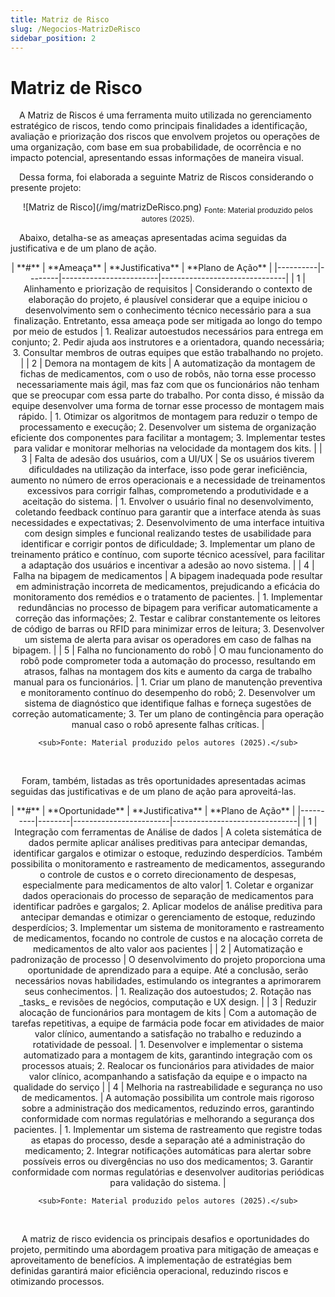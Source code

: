 ```yaml
---
title: Matriz de Risco
slug: /Negocios-MatrizDeRisco
sidebar_position: 2
---
```

# Matriz de Risco

&emsp;A Matriz de Riscos é uma ferramenta muito utilizada no gerenciamento estratégico de riscos, tendo como principais finalidades a identificação, avaliação e priorização dos riscos que envolvem projetos ou operações de uma organização, com base em sua probabilidade, de ocorrência e no impacto potencial, apresentando essas informações de maneira visual.

&emsp;Dessa forma, foi elaborada a seguinte Matriz de Riscos considerando o presente projeto:

<div align="center">
![Matriz de Risco](/img/matrizDeRisco.png)
<sub>Fonte: Material produzido pelos autores (2025).</sub>
</div>

&emsp;Abaixo, detalha-se as ameaças apresentadas acima seguidas da justificativa e de um plano de ação.

<div align="center">
    | **#** | **Ameaça** | **Justificativa** | **Plano de Ação** |
    |----------|--------|------------------------|-------------------------------|
    | 1 | Alinhamento e priorização de requisitos | Considerando o contexto de elaboração do projeto, é plausível considerar que a equipe iniciou o desenvolvimento sem o conhecimento técnico necessário para a sua finalização. Entretanto, essa ameaça pode ser mitigada ao longo do tempo por meio de estudos | 1. Realizar autoestudos necessários para entrega em conjunto; 2. Pedir ajuda aos instrutores e a orientadora, quando necessária;  3. Consultar membros de outras equipes que estão trabalhando no projeto. |
    | 2 | Demora na montagem de kits | A automatização da montagem de fichas de medicamentos, com o uso de robôs, não torna esse processo necessariamente mais ágil, mas faz com que os funcionários não tenham que se preocupar com essa parte do trabalho. Por conta disso, é missão da equipe desenvolver uma forma de tornar esse processo de montagem mais rápido. | 1. Otimizar os algoritmos de montagem para reduzir o tempo de processamento e execução; 2. Desenvolver um sistema de organização eficiente dos componentes para facilitar a montagem; 3. Implementar testes para validar e monitorar melhorias na velocidade da montagem dos kits. |
    | 3 | Falta de adesão dos usuários, com a UI/UX | Se os usuários tiverem dificuldades na utilização da interface, isso pode gerar ineficiência, aumento no número de erros operacionais e a necessidade de treinamentos excessivos para corrigir falhas, comprometendo a produtividade e a aceitação do sistema. | 1. Envolver o usuário final no desenvolvimento, coletando feedback contínuo para garantir que a interface atenda às suas necessidades e expectativas;   2. Desenvolvimento de uma interface intuitiva com design simples e funcional realizando testes de usabilidade para identificar e corrigir pontos de dificuldade;   3. Implementar um plano de treinamento prático e contínuo, com suporte técnico acessível, para facilitar a adaptação dos usuários e incentivar a adesão ao novo sistema. |
    | 4 | Falha na bipagem de medicamentos | A bipagem inadequada pode resultar em administração incorreta de medicamentos, prejudicando a eficácia do monitoramento dos remédios e o tratamento de pacientes. | 1. Implementar redundâncias no processo de bipagem para verificar automaticamente a correção das informações; 2. Testar e calibrar constantemente os leitores de código de barras ou RFID para minimizar erros de leitura; 3. Desenvolver um sistema de alerta para avisar os operadores em caso de falhas na bipagem. |
    | 5 | Falha no funcionamento do robô | O mau funcionamento do robô pode comprometer toda a automação do processo, resultando em atrasos, falhas na montagem dos kits e aumento da carga de trabalho manual para os funcionários. | 1. Criar um plano de manutenção preventiva e monitoramento contínuo do desempenho do robô; 2. Desenvolver um sistema de diagnóstico que identifique falhas e forneça sugestões de correção automaticamente; 3. Ter um plano de contingência para operação manual caso o robô apresente falhas críticas. |

    <sub>Fonte: Material produzido pelos autores (2025).</sub>
</div>

<br />

&emsp; Foram, também, listadas as três oportunidades apresentadas acimas seguidas das justificativas e de um plano de ação para aproveitá-las.

<div align="center">
    | **#** | **Oportunidade** | **Justificativa** | **Plano de Ação** |
    |----------|--------|------------------------|-------------------------------|
    | 1 |  Integração com ferramentas de Análise de dados  | A coleta sistemática de dados permite aplicar análises preditivas para antecipar demandas, identificar gargalos e otimizar o estoque, reduzindo desperdícios. Também possibilita o monitoramento e rastreamento de medicamentos, assegurando o controle de custos e o correto direcionamento de despesas, especialmente para medicamentos de alto valor| 1. Coletar e organizar dados operacionais do processo de separação de medicamentos para identificar padrões e gargalos;   2. Aplicar modelos de análise preditiva para antecipar demandas e otimizar o gerenciamento de estoque, reduzindo desperdícios;   3. Implementar um sistema de monitoramento e rastreamento de medicamentos, focando no controle de custos e na alocação correta de medicamentos de alto valor aos pacientes |
    | 2 | Automatização e padronização de processo | O desenvolvimento do projeto proporciona uma oportunidade de aprendizado para a equipe. Até a conclusão, serão necessários novas habilidades, estimulando os integrantes a aprimorarem seus conhecimentos. | 1. Realização dos autoestudos;   2. Rotação nas _tasks_ e revisões de negócios, computação e UX design. |
    | 3 | Reduzir alocação de funcionários para montagem de kits | Com a automação de tarefas repetitivas, a equipe de farmácia pode focar em atividades de maior valor clínico, aumentando a satisfação no trabalho e reduzindo a rotatividade de pessoal. | 1. Desenvolver e implementar o sistema automatizado para a montagem de kits, garantindo integração com os processos atuais;   2. Realocar os funcionários para atividades de maior valor clínico, acompanhando a satisfação da equipe e o impacto na qualidade do serviço |
    | 4 | Melhoria na rastreabilidade e segurança no uso de medicamentos. | A automação possibilita um controle mais rigoroso sobre a administração dos medicamentos, reduzindo erros, garantindo conformidade com normas regulatórias e melhorando a segurança dos pacientes. | 1. Implementar um sistema de rastreamento que registre todas as etapas do processo, desde a separação até a administração do medicamento; 2. Integrar notificações automáticas para alertar sobre possíveis erros ou divergências no uso dos medicamentos; 3. Garantir conformidade com normas regulatórias e desenvolver auditorias periódicas para validação do sistema. |

    <sub>Fonte: Material produzido pelos autores (2025).</sub>
    
</div>

<br />

&emsp; A matriz de risco evidencia os principais desafios e oportunidades do projeto, permitindo uma abordagem proativa para mitigação de ameaças e aproveitamento de benefícios. A implementação de estratégias bem definidas garantirá maior eficiência operacional, reduzindo riscos e otimizando processos.